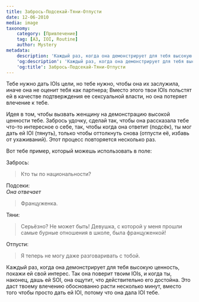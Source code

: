 ```yaml
---
title: Забрось-Подсекай-Тяни-Отпусти
date: 12-06-2010
media: image
taxonomy:
    category: [Привлечение]
	tag: [A3, IOI, Routine]
	author: Mystery
metadata:
    description: 'Каждый раз, когда она демонстрирует для тебя высокую ценность, покажи ей свой интерес.'
    'og:description': 'Каждый раз, когда она демонстрирует для тебя высокую ценность, покажи ей свой интерес.'
    'og:title': Забрось-Подсекай-Тяни-Отпусти
---
```


Тебе нужно дать IOIs цели, но тебе нужно, чтобы она их заслужила, иначе она не оценит тебя как партнера; Вместо этого твои IOIs польстят ей в качестве подтверждения ее сексуальной власти, но она потеряет влечение к тебе.

Идея в том, чтобы вызвать женщину на демонстрацию высокой ценности тебе. Забрось удочку, сделай так, чтобы она рассказала тебе что-то интересное о себе, так, чтобы когда она ответит (подсёк), ты мог дать ей IOI (тянуть), только чтобы оттолкнуть снова (отпусти её, избавь от ухаживаний). Этот процесс повторяется несколько раз.

Вот тебе пример, который можешь использовать в поле:

Забрось:
> Кто ты по национальности?

Подсеки:  
*Она отвечает*
> Француженка.

Тяни:
> Серьёзно? Не может быть! Девушка, с которой у меня прошли самые бурные отношения в школе, была француженкой!

Отпусти:
> Я теперь не могу даже разговаривать с тобой.

Каждый раз, когда она демонстрирует для тебя высокую ценность, покажи ей свой интерес. Так она поверит твоим IOIs, и когда ты, наконец, дашь ей SOI, она ощутит, что действительно его достойна. Это даст твоему влечению обоснованно расти несколько минут, вместо того чтобы просто дать ей IOI, потому что она дала IOI тебе.